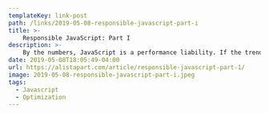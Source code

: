 ```yaml
---
templateKey: link-post
path: /links/2019-05-08-responsible-javascript-part-i
title: >-
    Responsible JavaScript: Part I
description: >-
    By the numbers, JavaScript is a performance liability. If the trend persists, the median page will be shipping at least 400 KB of it before too long, and that’s merely what’s transferred. Like other text-based resources, JavaScript is almost always served compressed—but that might be the only thing we’re getting consistently right in its delivery. 
date: 2019-05-08T18:05:49-04:00
url: https://alistapart.com/article/responsible-javascript-part-1/
image: 2019-05-08-responsible-javascript-part-i.jpeg
tags:
  - Javascript
  - Optimization
---
```

